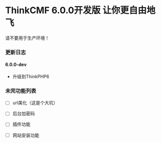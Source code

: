ThinkCMF 6.0.0开发版 让你更自由地飞
===============

请不要用于生产环境！

### 更新日志
#### 6.0.0-dev
* 升级到ThinkPHP6

### 未完功能列表

-[ ] url美化（这是个大坑）
-[ ] 后台加密码
-[ ] 插件功能
-[ ] 网站安装功能










